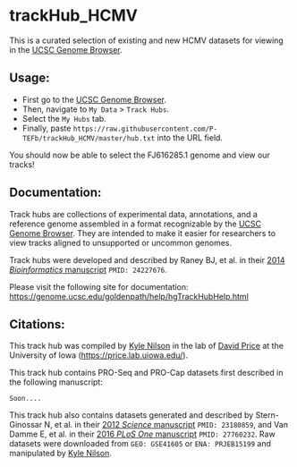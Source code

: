# trackHub_HCMV

This is a curated selection of existing and new HCMV datasets for viewing in the [UCSC Genome Browser](http://genome.ucsc.edu).

## Usage:

- First go to the [UCSC Genome Browser](http://genome.ucsc.edu).
- Then, navigate to `My Data` > `Track Hubs`.
- Select the `My Hubs` tab.
- Finally, paste `https://raw.githubusercontent.com/P-TEFb/trackHub_HCMV/master/hub.txt` into the URL field.

You should now be able to select the FJ616285.1 genome and view our tracks!

## Documentation:

Track hubs are collections of experimental data, annotations, and a reference genome assembled in a format recognizable by the [UCSC Genome Browser](http://genome.ucsc.edu). They are intended to make it easier for researchers to view tracks aligned to unsupported or uncommon genomes.

Track hubs were developed and described by Raney BJ, et al. in their [2014 *Bioinformatics* manuscript](http://dx.doi.org/10.1093/bioinformatics/btt637) `PMID: 24227676`.

Please visit the following site for documentation: https://genome.ucsc.edu/goldenpath/help/hgTrackHubHelp.html

## Citations:

This track hub was compiled by [Kyle Nilson](https://github.com/kylenilson) in the lab of [David Price](https://github.com/P-TEFb) at the University of Iowa (https://price.lab.uiowa.edu/).

This track hub contains PRO-Seq and PRO-Cap datasets first described in the following manuscript:

```
Soon....
```

This track hub also contains datasets generated and described by Stern-Ginossar N, et al. in their [2012 *Science* manuscript](http://dx.doi.org/10.1126/science.1227919) `PMID: 23180859`, and Van Damme E, et al. in their [2016 *PLoS One* manuscript](http://dx.doi.org/10.1371/journal.pone.0164843) `PMID: 27760232`. Raw datasets were downloaded from `GEO: GSE41605` or `ENA: PRJEB15199` and manipulated by [Kyle Nilson](https://github.com/kylenilson).
